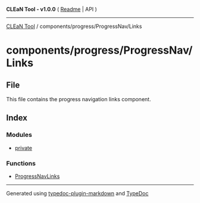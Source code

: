 **CLEaN Tool - v1.0.0** ( [Readme](../../../../README.md) \| API )

***

[CLEaN Tool](../../../../modules.md) / components/progress/ProgressNav/Links

# components/progress/ProgressNav/Links

## File

This file contains the progress navigation links component.

## Index

### Modules

- [private](private/README.md)

### Functions

- [ProgressNavLinks](functions/ProgressNavLinks.md)

***

Generated using [typedoc-plugin-markdown](https://www.npmjs.com/package/typedoc-plugin-markdown) and [TypeDoc](https://typedoc.org/)
